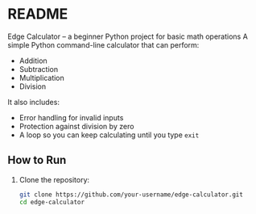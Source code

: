 # README
Edge Calculator – a beginner Python project for basic math operations
A simple Python command-line calculator that can perform:

- Addition
- Subtraction
- Multiplication
- Division

It also includes:
- Error handling for invalid inputs
- Protection against division by zero
- A loop so you can keep calculating until you type `exit`

## How to Run

1. Clone the repository:
   ```bash
   git clone https://github.com/your-username/edge-calculator.git
   cd edge-calculator

